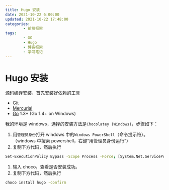 ```yaml
---
title: Hugo 安装
date: 2021-10-22 6:00:00
updated: 2021-10-22 17:48:00
categories:
        - 前端框架
tags:
        - GO
        - Hugo
        - 博客框架
        - 学习笔记
---
```


# Hugo 安装

源码编译安装，首先安装好依赖的工具

- [Git](http://git-scm.com/)
- [Mercurial](http://mercurial.selenic.com/)
- [Go](http://golang.org/) 1.3+ (Go 1.4+ on Windows)

我的环境是 windows，选择的安装方法是`Chocolatey (Windows)`，步骤如下：

1. 用`管理员身份`打开 windows 中的`Windows PowerShell`（命令提示符）。（windows 中搜索 powershell，右键“用管理员身份运行”）
2. 复制下方代码，然后执行

```bash
Set-ExecutionPolicy Bypass -Scope Process -Force; [System.Net.ServicePointManager]::SecurityProtocol = [System.Net.ServicePointManager]::SecurityProtocol -bor 3072; iex ((New-Object System.Net.WebClient).DownloadString('https://chocolatey.org/install.ps1'))
```

1. 输入 choco，查看是否安装成功。
2. 复制下方代码，然后执行

```bash
choco install hugo -confirm
```
